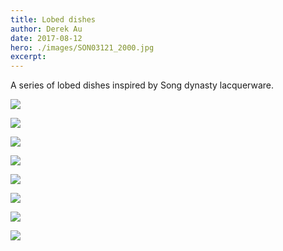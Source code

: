 ```yaml
---
title: Lobed dishes
author: Derek Au
date: 2017-08-12
hero: ./images/SON03121_2000.jpg
excerpt: 
---
```


A series of lobed dishes inspired by Song dynasty lacquerware.

![](./images/SON03121_2000.jpg)
    
![](./images/SON03105_2000.jpg)
    
![](./images/SON03136_2000.jpg)
    
![](./images/SON03131_2000.jpg)
    
![](./images/SON03108_2000.jpg)
    
![](./images/SON03147_2000.jpg)
    
![](./images/SON03145_2000.jpg)
    
![](./images/SON03093_2000.jpg)
